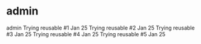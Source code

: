 # admin
admin 
Trying reusable #1 Jan 25
Trying reusable #2 Jan 25
Trying reusable #3 Jan 25
Trying reusable #4 Jan 25
Trying reusable #5 Jan 25
